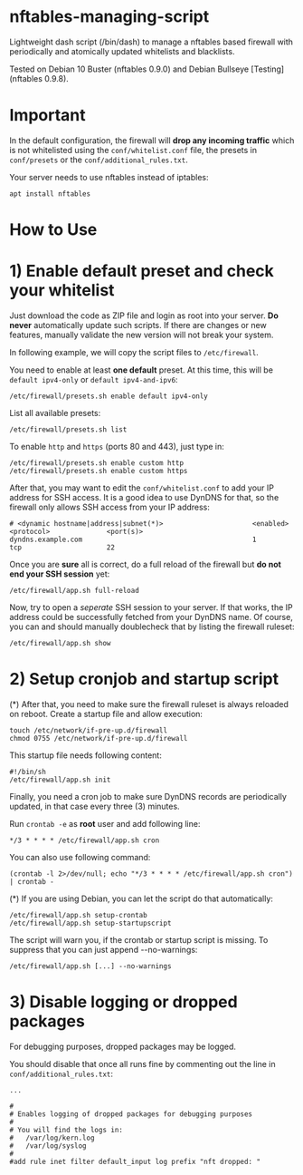# nftables-managing-script
Lightweight dash script (/bin/dash) to manage a nftables based firewall with periodically and atomically updated whitelists and blacklists.

Tested on Debian 10 Buster (nftables 0.9.0) and Debian Bullseye [Testing] (nftables 0.9.8).

# Important
In the default configuration, the firewall will **drop any incoming traffic** which is not whitelisted using the `conf/whitelist.conf` file, the presets in `conf/presets` or the `conf/additional_rules.txt`.

Your server needs to use nftables instead of iptables:

```
apt install nftables
```

# How to Use
# 1) Enable default preset and check your whitelist

Just download the code as ZIP file and login as root into your server. **Do never** automatically update such scripts. If there are changes or new features, manually validate the new version will not break your system.

In following example, we will copy the script files to `/etc/firewall`.

You need to enable at least **one default** preset. At this time, this will be `default ipv4-only` or `default ipv4-and-ipv6`:

```
/etc/firewall/presets.sh enable default ipv4-only
```

List all available presets:

```
/etc/firewall/presets.sh list
```

To enable `http` and `https` (ports 80 and 443), just type in:

```
/etc/firewall/presets.sh enable custom http
/etc/firewall/presets.sh enable custom https
```

After that, you may want to edit the `conf/whitelist.conf` to add your IP address for SSH access. It is a good idea to use DynDNS for that, so the firewall only allows SSH access from your IP address:

```
# <dynamic hostname|address|subnet(*)>                      <enabled>           <protocol>              <port(s)>
dyndns.example.com                                          1                   tcp                     22
```

Once you are **sure** all is correct, do a full reload of the firewall but **do not end your SSH session** yet:

```
/etc/firewall/app.sh full-reload
```

Now, try to open a *seperate* SSH session to your server. If that works, the IP address could be successfully fetched from your DynDNS name. Of course, you can and should manually doublecheck that by listing the firewall ruleset:

```
/etc/firewall/app.sh show
```

# 2) Setup cronjob and startup script

(*) After that, you need to make sure the firewall ruleset is always reloaded on reboot. Create a startup file and allow execution:

```
touch /etc/network/if-pre-up.d/firewall
chmod 0755 /etc/network/if-pre-up.d/firewall
```

This startup file needs following content:

```
#!/bin/sh
/etc/firewall/app.sh init
```

Finally, you need a cron job to make sure DynDNS records are periodically updated, in that case every three (3) minutes.

Run `crontab -e` as **root** user and add following line:

```
*/3 * * * * /etc/firewall/app.sh cron
```

You can also use following command:

```
(crontab -l 2>/dev/null; echo "*/3 * * * * /etc/firewall/app.sh cron") | crontab -
```

(*) If you are using Debian, you can let the script do that automatically:


```
/etc/firewall/app.sh setup-crontab
/etc/firewall/app.sh setup-startupscript
```

The script will warn you, if the crontab or startup script is missing. To suppress that you can just append --no-warnings:

```
/etc/firewall/app.sh [...] --no-warnings
```

# 3) Disable logging or dropped packages

For debugging purposes, dropped packages may be logged.

You should disable that once all runs fine by commenting out the line in `conf/additional_rules.txt`:

```
...

#
# Enables logging of dropped packages for debugging purposes
#
# You will find the logs in:
#   /var/log/kern.log
#   /var/log/syslog
#
#add rule inet filter default_input log prefix "nft dropped: "
```
